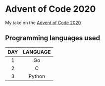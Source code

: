 # Advent of Code 2020

My take on the [Advent of Code 2020](https://adventofcode.com)

## Programming languages used

| DAY | LANGUAGE |
|:---:|:--------:|
|  1  |    Go    |
|  2  |    C     |
|  3  |  Python  |
